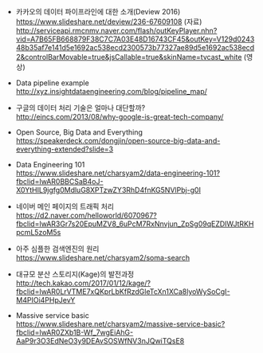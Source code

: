 * 카카오의 데이터 파이프라인에 대한 소개(Deview 2016) </br>
https://www.slideshare.net/deview/236-67609108 (자료) </br>
http://serviceapi.rmcnmv.naver.com/flash/outKeyPlayer.nhn?vid=A7B65FB668879F38C7C7A03E48D16743CF45&outKey=V129d024348b35af7e141d5e1692ac538ecd2300573b77327ae89d5e1692ac538ecd2&controlBarMovable=true&jsCallable=true&skinName=tvcast_white (영상)</br>

* Data pipeline example</br>
http://xyz.insightdataengineering.com/blog/pipeline_map/</br>

* 구글의 데이터 처리 기술은 얼마나 대단할까?</br>
http://eincs.com/2013/08/why-google-is-great-tech-company/</br>

* Open Source, Big Data and Everything</br>
https://speakerdeck.com/dongjin/open-source-big-data-and-everything-extended?slide=3</br>

* Data Engineering 101</br>
https://www.slideshare.net/charsyam2/data-engineering-101?fbclid=IwAR0BBCSaB4oJ-X0YtHIL9jgfg0MdluG8XPTzwZY3RhD4fnKG5NVlPbj-g0I</br>

* 네이버 메인 페이지의 트래픽 처리</br>
https://d2.naver.com/helloworld/6070967?fbclid=IwAR3Gr7s20EpuMZV8_6uPcM7RxNnvjun_ZpSg09qEZDIWJtRKHpcmL5zoM5s</br>

* 아주 심플한 검색엔진의 원리</br>
https://www.slideshare.net/charsyam2/soma-search</br>

* 대규모 분산 스토리지(Kage)의 발전과정</br>
http://tech.kakao.com/2017/01/12/kage/?fbclid=IwAR0LrVTME7xQKprLbKfRzdGleTcXn1XCa8lyoWySoCgI-M4PIOi4PHpJevY</br>

* Massive service basic</br>
https://www.slideshare.net/charsyam2/massive-service-basic?fbclid=IwAR0ZXb1B-Wf_7wgEiAhG-AaP9r3O3EdNeO3y9DEAvSOSWfNV3nJQwiTQsE8</br>
